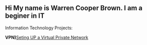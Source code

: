 ## Hi My name is Warren Cooper Brown. I am a beginer in IT
Information Technology Projects:

<b>VPN)</b>[Seting UP a Virtual Private Network](https://github.com/WCB725/-prereqs)
